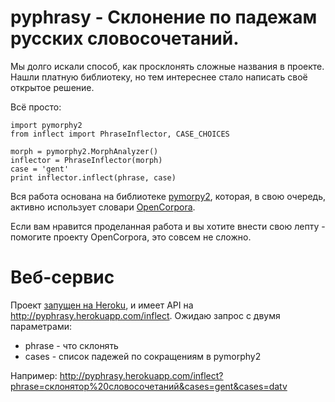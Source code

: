 # pyphrasy - Склонение по падежам русских словосочетаний.

Мы долго искали способ, как просклонять сложные названия в проекте. Нашли платную библиотеку,
но тем интереснее стало написать своё открытое решение.

Всё просто:

    import pymorphy2
    from inflect import PhraseInflector, CASE_CHOICES

    morph = pymorphy2.MorphAnalyzer()
    inflector = PhraseInflector(morph)
    case = 'gent'
    print inflector.inflect(phrase, case)


Вся работа основана на библиотеке [pymorpy2](https://pymorphy2.readthedocs.org), которая, в свою очередь,
активно использует словари [OpenCorpora](http://opencorpora.org/).

Если вам нравится проделанная работа и вы хотите внести свою лепту - помогите проекту OpenCorpora,
это совсем не сложно.

# Веб-сервис


Проект [запущен на Heroku](http://pyphrasy.herokuapp.com/), и имеет API на http://pyphrasy.herokuapp.com/inflect.
Ожидаю запрос с двумя параметрами:

* phrase - что склонять
* cases - список падежей по сокращениям в pymorphy2

Например: http://pyphrasy.herokuapp.com/inflect?phrase=склонятор%20словосочетаний&cases=gent&cases=datv
